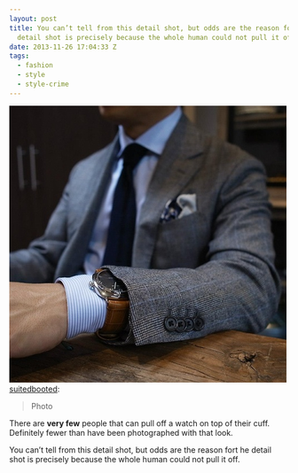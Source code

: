 ```yaml
---
layout: post
title: You can’t tell from this detail shot, but odds are the reason fort he
  detail shot is precisely because the whole human could not pull it off.
date: 2013-11-26 17:04:33 Z
tags:
  - fashion
  - style
  - style-crime
---
```

![](/media/2013/11/68172592207.jpg)
[suitedbooted](http://suitedbooted.tumblr.com/post/68095244773/photo):

> Photo

There are **very few** people that can pull off a watch on top of their cuff. Definitely fewer than have been photographed with that look.

You can’t tell from this detail shot, but odds are the reason fort he detail shot is precisely because the whole human could not pull it off.
